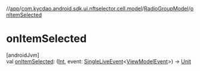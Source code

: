 //[app](../../../index.md)/[com.kycdao.android.sdk.ui.nftselector.cell.model](../index.md)/[RadioGroupModel](index.md)/[onItemSelected](on-item-selected.md)

# onItemSelected

[androidJvm]\
val [onItemSelected](on-item-selected.md): ([Int](https://kotlinlang.org/api/latest/jvm/stdlib/kotlin/-int/index.html), event: [SingleLiveEvent](../../com.kycdao.android.sdk.ui.events/-single-live-event/index.md)&lt;[ViewModelEvent](../../com.kycdao.android.sdk.ui.events/-view-model-event/index.md)&gt;) -&gt; [Unit](https://kotlinlang.org/api/latest/jvm/stdlib/kotlin/-unit/index.html)

